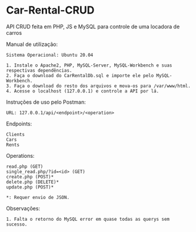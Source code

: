 # Car-Rental-CRUD
API CRUD feita em PHP, JS e MySQL para controle de uma locadora de carros

Manual de utilização:

    Sistema Operacional: Ubuntu 20.04
  
    1. Instale o Apache2, PHP, MySQL-Server, MySQL-Workbench e suas respectivas dependências.
    2. Faça o download do CarRentalDb.sql e importe ele pelo MySQL-Workbench.
    3. Faça o download do resto dos arquivos e mova-os para /var/www/html.
    4. Acesse o localhost (127.0.0.1) e controle a API por lá.
  
Instruções de uso pelo Postman:

    URL: 127.0.0.1/api/<endpoint>/<operation>
  
  Endpoints:
  
    Clients
    Cars
    Rents
    
  Operations:
  
    read.php (GET)
    single_read.php/?id=<id> (GET)
    create.php (POST)*
    delete.php (DELETE)*
    update.php (POST)*
  
    *: Requer envio de JSON.

Observações:

    1. Falta o retorno do MySQL error em quase todas as querys sem sucesso.
